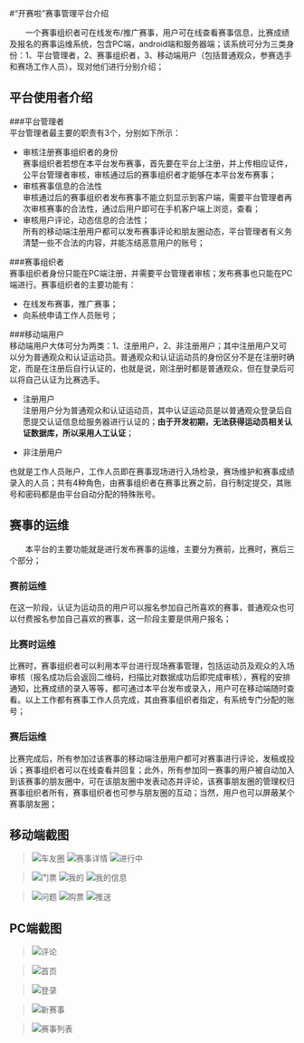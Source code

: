 #“开赛啦”赛事管理平台介绍   

　　一个赛事组织者可在线发布/推广赛事，用户可在线查看赛事信息，比赛成绩及报名的赛事运维系统，包含PC端，android端和服务器端；该系统可分为三类身份：1、平台管理者，2、赛事组织者，3、移动端用户（包括普通观众，参赛选手和赛场工作人员）。现对他们进行分别介绍；   

## 平台使用者介绍   

###平台管理者   
平台管理者最主要的职责有3个，分别如下所示：   

*	审核注册赛事组织者的身份   
赛事组织者若想在本平台发布赛事，首先要在平台上注册，并上传相应证件，公平台管理者审核，审核通过后的赛事组织者才能够在本平台发布赛事；   
*	审核赛事信息的合法性    
审核通过后的赛事组织者发布赛事不能立刻显示到客户端，需要平台管理者再次审核赛事的合法性，通过后用户即可在手机客户端上浏览，查看；   
*	审核用户评论，动态信息的合法性；   
所有的移动端注册用户都可以发布赛事评论和朋友圈动态，平台管理者有义务清楚一些不合法的内容，并能冻结恶意用户的账号；   

###赛事组织者   
赛事组织者身份只能在PC端注册，并需要平台管理者审核；发布赛事也只能在PC端进行。赛事组织者的主要功能有：   

*	在线发布赛事，推广赛事；   
*   向系统申请工作人员账号；      

###移动端用户   
移动端用户大体可分为两类：1、注册用户，2、非注册用户；其中注册用户又可以分为普通观众和认证运动员。普通观众和认证运动员的身份区分不是在注册时确定，而是在注册后自行认证的，也就是说，刚注册时都是普通观众，但在登录后可以将自己认证为比赛选手。   

*	注册用户   
注册用户分为普通观众和认证运动员，其中认证运动员是以普通观众登录后自愿提交认证信息给服务器进行认证的；**由于开发初期，无法获得运动员相关认证数据库，所以采用人工认证**；   

*	非注册用户   

也就是工作人员账户，工作人员即在赛事现场进行入场检录，赛场维护和赛事成绩录入的人员；共有4种角色，由赛事组织者在赛事比赛之前，自行制定提交，其账号和密码都是由平台自动分配的特殊账号。   


## 赛事的运维   
　　本平台的主要功能就是进行发布赛事的运维，主要分为赛前，比赛时，赛后三个部分；   
### 赛前运维   
在这一阶段，认证为运动员的用户可以报名参加自己所喜欢的赛事，普通观众也可以付费报名参加自己喜欢的赛事，这一阶段主要是供用户报名；

### 比赛时运维   
比赛时，赛事组织者可以利用本平台进行现场赛事管理，包括运动员及观众的入场审核（报名成功后会返回二维码，扫描比对数据成功后即完成审核），赛程的安排通知，比赛成绩的录入等等，都可通过本平台发布或录入，用户可在移动端随时查看。以上工作都有赛事工作人员完成，其由赛事组织者指定，有系统专门分配的账号；   

### 赛后运维   

比赛完成后，所有参加过该赛事的移动端注册用户都可对赛事进行评论，发稿或投诉；赛事组织者可以在线查看并回复；此外，所有参加同一赛事的用户被自动加入到该赛事的朋友圈中，可在该朋友圈中发表动态并评论，该赛事朋友圈的管理权归赛事组织者所有，赛事组织者也可参与朋友圈的互动；当然，用户也可以屏蔽某个赛事朋友圈；   


## 移动端截图   
> ![车友圈](./race_android/circle10_17.jpg)
> ![赛事详情](./race_android/detail.jpg)
> ![进行中](./race_android/jinxinzhong.jpg)   

> ![门票](./race_android/menpiao.jpg)
> ![我的](./race_android/first.jpg)
> ![我的信息](./race_android/myinfo.jpg)   

> ![问题](./race_android/pro10_17.jpg)
> ![购票](./race_android/ticket10_17.jpg)
> ![推送](./race_android/tuisong.jpg)   



## PC端截图   

> ![评论](./race_pc/comment.png)
   
> ![首页](./race_pc/first.png)   

> ![登录](./race_pc/login.png)   
  
> ![新赛事](./race_pc/newRace.png)   

> ![赛事列表](./race_pc/raceList.png)



